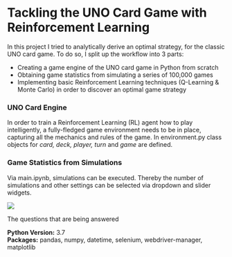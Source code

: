 # Tackling the UNO Card Game with Reinforcement Learning
In this project I tried to analytically derive an optimal strategy, for the classic UNO card game. To do so, I split up the workflow into 3 parts:
* Creating a game engine of the UNO card game in Python from scratch
* Obtaining game statistics from simulating a series of 100,000 games
* Implementing basic Reinforcement Learning techniques (Q-Learning & Monte Carlo) in order to discover an optimal game strategy

### UNO Card Engine
In order to train a Reinforcement Learning (RL) agent how to play intelligently, a fully-fledged game environment needs to be in place, capturing all the mechanics and rules of the game. In environment.py class objects for <i>card, deck, player, turn</i> and <i>game</i> are defined.

### Game Statistics from Simulations
Via main.ipynb, simulations can be executed. Thereby the number of simulations and other settings can be selected via dropdown and slider widgets.
<p align="left">
  <img src="https://github.com/bernhard-pfann/uno-card-game_rl/blob/main/assets/img/widgets.PNG">
</p>

The questions that are being answered 


**Python Version:** 3.7  
**Packages:** pandas, numpy, datetime, selenium, webdriver-manager, matplotlib



